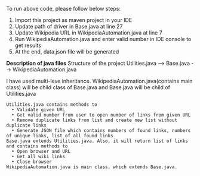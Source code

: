 
To run above code, please follow below steps:
  1)	Import this project as maven project in your IDE
  2)	Update path of driver in Base.java at line 27
  3)	Update  Wikipedia URL in WikipediaAutomation.java at line 7
  4)	Run WikipediaAutomation.java and enter valid number in IDE console to get results
  5)	At the end, data.json file will be generated

**Description of java files**
Structure of the project Utilities.java --> Base.java --> WikipediaAutomation.java 
  
I have used multi-leve inheritance. WikipediaAutomation.java(contains main class) will be child class of Base.java and Base.java will be child of Utilities.java
 
    Utilities.java contains methods to
      •	Validate given URL
      •	Get valid number from user to open number of links from given URL
      •	Remove duplicate links from list and create new list without duplicate links
      •	Generate JSON file which contains numbers of found links, numbers of unique links, list of all found links 
    Base.java extends Utilities.java. Also, it will return list of links and contains methods to
      •	Open browser and URL
      •	Get all wiki links
      •	Close browser
    WikipediaAutomation.java is main class, which extends Base.java.
